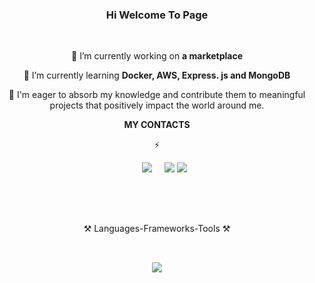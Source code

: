 <h3 align="center">Hi Welcome To Page</h3>

<br/>

<div align="center">
 
🔭 I’m currently working on **a marketplace**
 
🌱 I’m currently learning **Docker, AWS, Express. js and MongoDB**

💬 I'm eager to absorb my knowledge and contribute them to meaningful projects that positively impact the world around me.


**MY CONTACTS** 

⚡

 </div>
 
<div align="center"> 
  &nbsp;&nbsp;&nbsp;&nbsp;&nbsp;&nbsp;&nbsp;&nbsp;&nbsp;
  <a href="mailto:muhtormaxkamov770@gmail.com?"><img src="https://img.shields.io/badge/gmail-%23D14836.svg?&style=for-the-badge&logo=gmail&logoColor=white" style="max-width: 100%;"></a>&nbsp;&nbsp;&nbsp;&nbsp;
<a href="https://clone13.github.io/" rel="nofollow"><img src="https://img.shields.io/badge/Portfolio-%23000000.svg?style=for-the-badge&logo=firefox&logoColor=#FF7139" style="max-width: 100%;"></a>
  <a href="https://www.linkedin.com/in/mukhtor-makhkamov/" rel="nofollow"><img src="https://img.shields.io/badge/linkedin-%230077B5.svg?&style=for-the-badge&logo=linkedin&logoColor=white" style="max-width: 100%;"></a>&nbsp;&nbsp;&nbsp;&nbsp;
</div>

<br/>
<h2 align="center"></h2>
<br/>
<p align="center">⚒️ Languages-Frameworks-Tools ⚒️</p>
<h2 align="center"></h2>
<br/>
<div align="center">
    <img src="https://skillicons.dev/icons?i=html,css,react,nextjs,javascript,typescript,nodejs,npm,git,vscode,github,figma,tailwind,sass,bootstrap" />
</div>
<br/>
